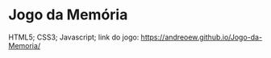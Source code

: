 # Jogo da Memória

HTML5;
CSS3;
Javascript;
link do jogo: https://andreoew.github.io/Jogo-da-Memoria/
